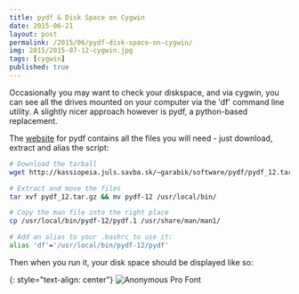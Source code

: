 ```yaml
---
title: pydf & Disk Space on Cygwin
date: 2015-06-21
layout: post
permalink: /2015/06/pydf-disk-space-on-cygwin/
img: 2015/2015-07-12-cygwin.jpg
tags: [cygwin]
published: true
---
```

Occasionally you may want to check your diskspace, and via cygwin, you can see all the drives mounted on your computer via the 'df' command line utility. A slightly nicer approach however is pydf, a python-based replacement.

The [website](http://kassiopeia.juls.savba.sk/~garabik/software/pydf/) for pydf contains all the files you will need - just download, extract and alias the script:

``` sh
# Download the tarball
wget http://kassiopeia.juls.savba.sk/~garabik/software/pydf/pydf_12.tar.gz

# Extract and move the files
tar xvf pydf_12.tar.gz && mv pydf-12 /usr/local/bin/

# Copy the man file into the right place
cp /usr/local/bin/pydf-12/pydf.1 /usr/share/man/man1/

# Add an alias to your .bashrc to use it:
alias 'df'='/usr/local/bin/pydf-12/pydf'
```

Then when you run it, your disk space should be displayed like so:

{: style="text-align: center"}
![Anonymous Pro Font]({{site.baseurl}}/assets/img/2015/2015-06-21-pydf.jpg)
